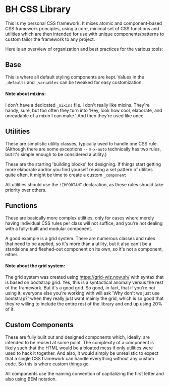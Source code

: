 # BH CSS Library
This is my personal CSS framework. It mixes atomic and component-based CSS framework principles, using a core, minimal set of CSS functions and utilities which are then intended for use with unique components/patterns to custom tailor the framework to any project.

Here is an overview of organization and best practices for the various tools:

## Base
This is where all default styling components are kept. Values in the `_defaults` and `_variables` can be tweaked for easy customization.

#### Note about mixins:
I don't have a dedicated `_mixins` file. I don't really like mixins. They're handy, sure, but too often they turn into 'Hey, look how cool, elaborate, and unreadable of a mixin I can make.' And then they're used like once.


## Utilities
These are simplistic utility classes, typically used to handle one CSS rule. (Although there are some exceptions -- `m-x-auto` technically has two rules, but it's simple enough to be considered a utility.)

These are the starting 'building blocks' for designing. If things start getting more elaborate and/or you find yourself reusing a set pattern of utilites quite often, it might be time to create a custom `_component`

All utilities should use the `!IMPORTANT` declaration, as these rules should take priority over others.


## Functions
These are basically more complex utilities, only for cases where merely having individual CSS rules per class will not suffice, and you're not dealing with a fully-built and modular component.

A good example is a grid system. There are numerous classes and rules that need to be applied, so it's more than a utility, but it also can't be a standalone and fleshed-out component on its own, so it's not a component, either.

#### Note about the grid system:
The grid system was created using https://grid-wiz.now.sh/ with syntax that is based on bootstrap grid. Yes, this is a syntactical anomaly versus the rest of the framework. But it's a good grid. So good, in fact, that if you're not using it, everyone else you're working with will ask 'Why don't we just use bootstrap?' when they really just want mainly the grid, which is so good that they're willing to include the entire rest of the library and end up using 20% of it.


## Custom Components
These are fully built out and designed components which, ideally, are intended to be reused at some point. The complexity of a component is likely such that the HTML would be a bloated mess if only utilities were used to hack it together. And also, it would simply be unrealistic to expect that a single CSS framework can handle everything without any custom code. So this is where custom things go.

All components use the naming convention of capitalizing the first letter and also using BEM notation.
